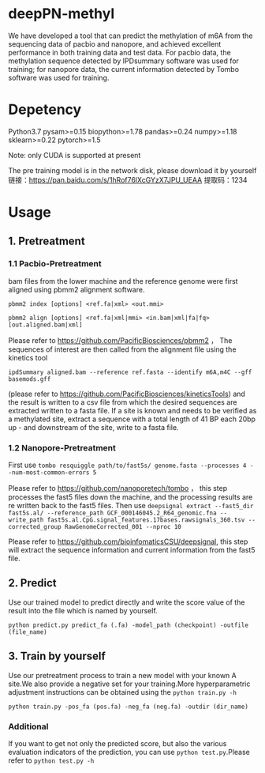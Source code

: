 # deepPN-methyl
We have developed a tool that can predict the methylation of m6A from the sequencing data of pacbio and nanopore, and achieved excellent performance in both training data and test data. For pacbio data, the methylation sequence detected by IPDsummary software was used for training; for nanopore data, the current information detected by Tombo software was used for training.

# Depetency
Python3.7 pysam>=0.15 biopython>=1.78 pandas>=0.24 numpy>=1.18 sklearn>=0.22 pytorch>=1.5  

Note: only CUDA is supported at present

The pre training model is in the network disk, please download it by yourself
链接：https://pan.baidu.com/s/1hRof76lXcGYzX7JPU_UEAA 
提取码：1234 


# Usage
## 1. Pretreatment
### 1.1 Pacbio-Pretreatment
bam files from the lower machine and the reference genome were first aligned using pbmm2 alignment software.

`pbmm2 index [options] <ref.fa|xml> <out.mmi>`

`pbmm2 align [options] <ref.fa|xml|mmi> <in.bam|xml|fa|fq> [out.aligned.bam|xml]`


Please refer to https://github.com/PacificBiosciences/pbmm2 ，
The sequences of interest are then called from the alignment file using the kinetics tool


`ipdSummary aligned.bam --reference ref.fasta --identify m6A,m4C --gff basemods.gff`

(please refer to https://github.com/PacificBiosciences/kineticsTools) and the result is written to a csv file from which the desired sequences are extracted written to a fasta file.
If a site is known and needs to be verified as a methylated site, extract a sequence with a total length of 41 BP each 20bp up - and downstream of the site, write to a fasta file.

### 1.2 Nanopore-Pretreatment
  First use `tombo resquiggle path/to/fast5s/ genome.fasta --processes 4 --num-most-common-errors 5`
  
  Please refer to https://github.com/nanoporetech/tombo ， this step processes the fast5 files down the machine, and the processing results are re written back to the fast5 files. 
  Then use `deepsignal extract --fast5_dir fast5s.al/ --reference_path GCF_000146045.2_R64_genomic.fna --write_path fast5s.al.CpG.signal_features.17bases.rawsignals_360.tsv --corrected_group RawGenomeCorrected_001 --nproc 10
`

Please refer to https://github.com/bioinfomaticsCSU/deepsignal, this step will extract the sequence information and current information from the fast5 file.
  
## 2. Predict
Use our trained model to predict directly and write the score value of the result into the file which is named by yourself.  
```
python predict.py predict_fa (.fa) -model_path (checkpoint) -outfile (file_name)
```
## 3. Train by yourself
Use our pretreatment process to train a new model with your known A site.We also provide a negative set for your training.More hyperparametric adjustment instructions can be obtained using the `python train.py -h`  
```
python train.py -pos_fa (pos.fa) -neg_fa (neg.fa) -outdir (dir_name)
```
### Additional
If you want to get not only the predicted score, but also the various evaluation indicators of the prediction, you can use `python test.py`.Please refer to `python test.py -h`
